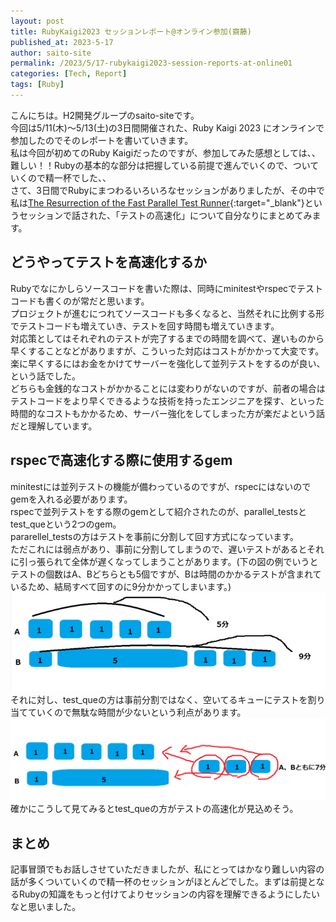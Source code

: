 ```yaml
---
layout: post
title: RubyKaigi2023 セッションレポート@オンライン参加(齋藤)
published_at: 2023-5-17
author: saito-site
permalink: /2023/5/17-rubykaigi2023-session-reports-at-online01
categories: [Tech, Report]
tags: [Ruby]
---
```


こんにちは。H2開発グループのsaito-siteです。<br>
今回は5/11(木)～5/13(土)の3日間開催された、Ruby Kaigi 2023 にオンラインで参加したのでそのレポートを書いていきます。<br>
私は今回が初めてのRuby Kaigiだったのですが、参加してみた感想としては、、難しい！！Rubyの基本的な部分は把握している前提で進んでいくので、ついていくので精一杯でした、、<br>
さて、3日間でRubyにまつわるいろいろなセッションがありましたが、その中で私は[The Resurrection of the Fast Parallel Test Runner](https://rubykaigi.org/2023/presentations/koic.html#day2){:target="_blank"}というセッションで話された、「テストの高速化」について自分なりにまとめてみます。<br>

## どうやってテストを高速化するか
Rubyでなにかしらソースコードを書いた際は、同時にminitestやrspecでテストコードも書くのが常だと思います。<br>
プロジェクトが進むにつれてソースコードも多くなると、当然それに比例する形でテストコードも増えていき、テストを回す時間も増えていきます。<br>
対応策としてはそれぞれのテストが完了するまでの時間を調べて、遅いものから早くすることなどがありますが、こういった対応はコストがかかって大変です。<br>
楽に早くするにはお金をかけてサーバーを強化して並列テストをするのが良い、という話でした。<br>
どちらも金銭的なコストがかかることには変わりがないのですが、前者の場合はテストコードをより早くできるような技術を持ったエンジニアを探す、といった時間的なコストもかかるため、サーバー強化をしてしまった方が楽だよという話だと理解しています。<br>

## rspecで高速化する際に使用するgem
minitestには並列テストの機能が備わっているのですが、rspecにはないのでgemを入れる必要があります。<br>
rspecで並列テストをする際のgemとして紹介されたのが、parallel_testsとtest_queという2つのgem。<br>
pararellel_testsの方はテストを事前に分割して回す方式になっています。<br>
ただこれには弱点があり、事前に分割してしまうので、遅いテストがあるとそれに引っ張られて全体が遅くなってしまうことがあります。(下の図の例でいうとテストの個数はA、Bどちらとも5個ですが、Bは時間のかかるテストが含まれているため、結局すべて回すのに9分かかってしまいます。)<br>
![image](/assets/images/parallel_tests.png)<br>
それに対し、test_queの方は事前分割ではなく、空いてるキューにテストを割り当てていくので無駄な時間が少ないという利点があります。<br>
![image](/assets/images/test_que.png)<br>
確かにこうして見てみるとtest_queの方がテストの高速化が見込めそう。<br>

## まとめ
記事冒頭でもお話しさせていただきましたが、私にとってはかなり難しい内容の話が多くついていくので精一杯のセッションがほとんどでした。まずは前提となるRubyの知識をもっと付けてよりセッションの内容を理解できるようにしたいなと思いました。
